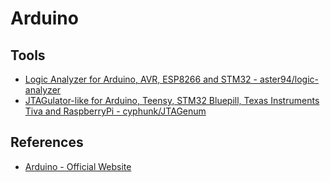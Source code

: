 # Arduino

## Tools

* [Logic Analyzer for Arduino, AVR, ESP8266 and STM32 - aster94/logic-analyzer](https://github.com/aster94/logic-analyzer)
* [JTAGulator-like for Arduino, Teensy, STM32 Bluepill, Texas Instruments Tiva and RaspberryPi - cyphunk/JTAGenum](https://github.com/cyphunk/JTAGenum)

## References

* [Arduino - Official Website](https://www.arduino.cc/)
